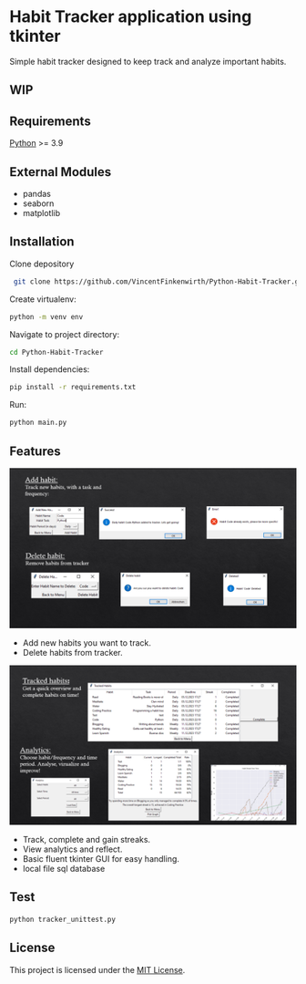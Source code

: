 # Habit Tracker application using tkinter

Simple habit tracker designed to keep track and analyze important habits.


## WIP
## Requirements
[Python](https://www.python.org/) >= 3.9

## External Modules
- pandas
- seaborn
- matplotlib

## Installation
Clone depository
```bash
 git clone https://github.com/VincentFinkenwirth/Python-Habit-Tracker.git
```
Create virtualenv:
```bash
python -m venv env
```
Navigate to project directory:
```bash
cd Python-Habit-Tracker
```
Install dependencies:
```bash
pip install -r requirements.txt
```

Run:
```bash
python main.py
```

## Features

![Add/delete](images/add_delete.png)

- Add new habits you want to track.
- Delete habits from tracker.

![Tracked](images/tracked_analytics.png)

- Track, complete and gain streaks.
- View analytics and reflect.
- Basic fluent tkinter GUI for easy handling.
- local file sql database

## Test
```bash
python tracker_unittest.py
```

## License

This project is licensed under the [MIT License](LICENSE).